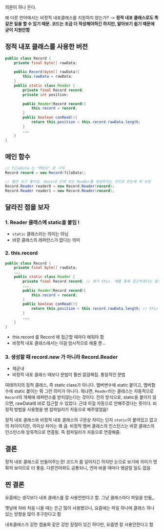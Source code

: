 의문이 하나 든다.

왜 다른 언어에서는 비정적 내포클래스를 지원하지 않는가?
-> **정적 내포 클래스로도 똑같은 일을 할 수 있기 때문. 코드는 조금 더 작성해야하긴 하지만, 알아보기 쉽기 때문에 굳이 지원안함**

## 정적 내포 클래스를 사용한 버전

```java
public class Record {
    private final byte[] rawData;
    
    public Record(byte[] rawData){
        this.rawData = rawData;
    }
    public static class Reader {
        private final Record record;
        private int position;
        
        public Reader(Record record){
            this.record = record;
        }
        public boolean canRead(){
            return this.position < this.record.rawData.length;
        }
        ...
    }
}
```

## 메인 함수

```java
// fileData 는 "POCU" 로 시작
Record record = new Record(fileData);

// 훨씬 보기 좋아짐. Record 안에 있는 Reader를 생성하자는 것으로 한눈에 딱 보임
Record.Reader reader0 = new Record.Reader(record);
Record.Reader reader1 = new Record.Reader(record);   
```

## 달라진 점을 보자

### 1. Reader 클래스에 static을 붙임 !

- `static` 클래스라는 의미는 아님
- 바깥 클래스의 레퍼런스가 없다는 의미

### 2. this.record

```java
public class Record {
    private final byte[] rawData;
    ...
    public static class Reader {
        private final Record record; // 얘가 this. 얘를 통해 접근하겠다는 말임
        ...
        public Reader(Record record){
            this.record = record;
        }
        public boolean canRead(){
            return this.position < this.record.rawData.length; // this 를 통해 rawData에 접근!
        }
        ...
    }
}
```

- this.record 를 Record 에 접근할 때마다 해줘야 함
- 비정적 내포 클래스에서는 이걸 암시적으로 해줄 뿐...

### 3. 생성할 때 record.new 가 아니라 Record.Reader

- 제곧내
- 비정적 내포 클래스 때보다 문법이 훨씬 깔끔해짐. 통일적인 문법

여태까지의 정적 클래스, 즉 static class가 아니다. 멤버변수에 static 붙이고, 멤버함수에 static 붙이는 뭐 그런 의미가 아니다. 뭐냐면, `Reader`라는 클래스는 자동적으로 `Record`의 개체에 레퍼런스를 받지않는다는 것이다. 전의 방식으로, static을 붙이지 않으면, rawData에 바로 접근할 수 있었다. 근데 이걸 자동으로 안해주겠다는 뜻이다. 비정적 방법을 사용했을 땐 컴파일러가 자동으로 해주었었음!

정적 내포 클래스와 비정적 내포 클래스의 구문상 차이는 단지 `static`이 붙어있고 없고의 차이이지만, 의미상 차이는 꽤 큼. 비정적 멤버 클래스의 인스턴스는 바깥 클래스의 인스턴스와 암묵적으로 연결됨. 즉 컴파일러가 자동으로 연결해줌.

## 결론

정적 내포 클래스로 만들어주는것! 코드가 좀 길어지긴 하지만 눈으로 보기에 의미가 명확히 보이므로 더 좋음. 다른언어와도 공통되니, 언어 바꿀 때마다 헷갈릴 일도 없음

## 찐 결론

요즘에는 생각보다 내포 클래스를 잘 사용안한다고 함. 그냥 클래스마다 파일을 만듦,,

옛날에 자바 처음 나올 때는 은근 많이 사용했으나, 요즘에는 파일 하나에 클래스 하나 있는 방향을 많이 추구한다고 함

내포클래스가 강한 캡슐화 같은 강한 장점이 있긴 하다만, 요즘엔 잘 사용안한다고 함